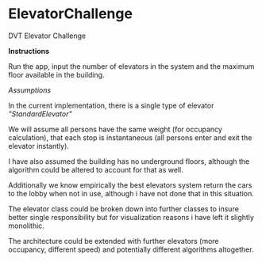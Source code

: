 # ElevatorChallenge
DVT Elevator Challenge


**Instructions**

Run the app, input the number of elevators in the system and the maximum floor available in the building.


_Assumptions_

In the current implementation, there is a single type of elevator _"StandardElevator"_

We will assume all persons have the same weight (for occupancy calculation), that each stop is instantaneous (all persons enter and exit the elevator instantly).

I have also assumed the building has no underground floors, although the algorithm could be altered to account for that as well.

Additionally we know empirically the best elevators system return the cars to the lobby when not in use, although i have not done that in this situation.

The elevator class could be broken down into further classes to insure better single responsibility but for visualization reasons i have left it slightly monolithic.

The architecture could be extended with further elevators (more occupancy, different speed) and potentially different algorithms altogether.